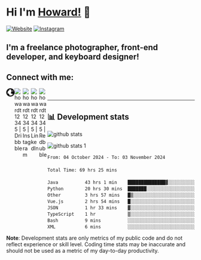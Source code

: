 # Hi I'm [Howard!][website] 👋

[![Website](https://img.shields.io/website?label=howardt12345.com&style=for-the-badge&url=https%3A%2F%2Fhowardt12345.com)](https://howardt12345.com)
[![Instagram](https://img.shields.io/badge/instagram-%23E4405F.svg?&style=for-the-badge&logo=instagram&logoColor=white)](https://instagram.com/howardt12345)

I'm a freelance photographer, front-end developer, and keyboard designer!
---

## Connect with me:

[<img align="left" alt="howardt12345.com" width="22px" src="https://raw.githubusercontent.com/iconic/open-iconic/master/svg/globe.svg" />][website]
[<img align="left" alt="howardt12345 | Dribbble" width="22px" src="https://cdn.jsdelivr.net/npm/simple-icons@v3/icons/dribbble.svg" />][dribbble]
[<img align="left" alt="howardt12345 | Instagram" width="22px" src="https://cdn.jsdelivr.net/npm/simple-icons@v3/icons/instagram.svg" />][instagram]
[<img align="left" alt="howardt12345 | LinkedIn" width="22px" src="https://cdn.jsdelivr.net/npm/simple-icons@v3/icons/linkedin.svg" />][linkedin]
[<img align="left" alt="howardt12345 | Redbubble" width="22px" src="https://cdn.jsdelivr.net/npm/simple-icons@v3/icons/redbubble.svg" />][redbubble]

<br />

---

## 📊 Development stats

![github stats](https://github-readme-stats.vercel.app/api?username=howardt12345&show_icons=true&hide_border=true&theme=dark&hide=contribs,issues)

![github stats 1](https://github-readme-stats.vercel.app/api/top-langs?username=howardt12345&langs_count=8&show_icons=true&hide_border=true&theme=dark&layout=compact)

<!--START_SECTION:waka-->

```txt
From: 04 October 2024 - To: 03 November 2024

Total Time: 69 hrs 25 mins

Java          43 hrs 1 min    ██████████████▓░░░░░░░░░░   58.63 %
Python        20 hrs 30 mins  ███████░░░░░░░░░░░░░░░░░░   27.95 %
Other         3 hrs 57 mins   █▒░░░░░░░░░░░░░░░░░░░░░░░   05.40 %
Vue.js        2 hrs 54 mins   █░░░░░░░░░░░░░░░░░░░░░░░░   03.97 %
JSON          1 hr 33 mins    ▓░░░░░░░░░░░░░░░░░░░░░░░░   02.13 %
TypeScript    1 hr            ▒░░░░░░░░░░░░░░░░░░░░░░░░   01.37 %
Bash          9 mins          ░░░░░░░░░░░░░░░░░░░░░░░░░   00.22 %
XML           6 mins          ░░░░░░░░░░░░░░░░░░░░░░░░░   00.15 %
```

<!--END_SECTION:waka-->

**Note**: Development stats are only metrics of my public code and do not reflect experience or skill level. Coding time stats may be inaccurate and should not be used as a metric of my day-to-day productivity.

[website]: https://howardt12345.com
[dribbble]: https://dribbble.com/howardt12345
[instagram]: https://instagram.com/howardt12345
[linkedin]: https://linkedin.com/in/howardt12345
[redbubble]: https://www.redbubble.com/people/howardt12345/
